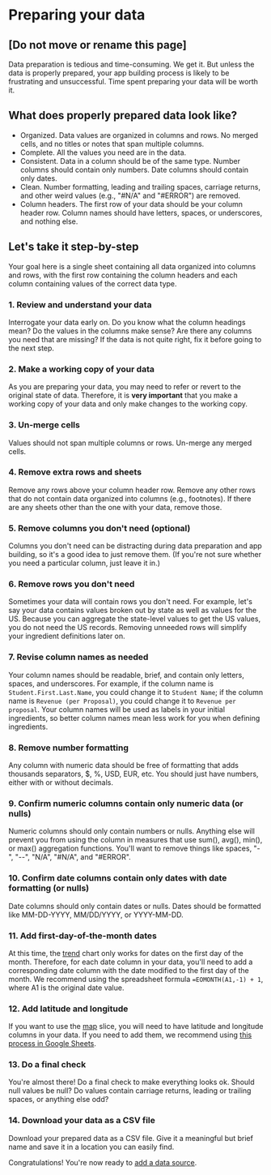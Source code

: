 # Preparing your data

## \[Do not move or rename this page\]

Data preparation is tedious and time-consuming. We get it. But unless the data is properly prepared, your app building process is likely to be frustrating and unsuccessful. Time spent preparing your data will be worth it.

## What does properly prepared data look like?

* Organized. Data values are organized in columns and rows. No merged cells, and no titles or notes that span multiple columns. 
* Complete. All the values you need are in the data. 
* Consistent. Data in a column should be of the same type. Number columns should contain only numbers. Date columns should contain only dates. 
* Clean. Number formatting, leading and trailing spaces, carriage returns, and other weird values \(e.g., "\#N/A" and "\#ERROR"\) are removed.
* Column headers. The first row of your data should be your column header row. Column names should have letters, spaces, or underscores, and nothing else. 

## Let's take it step-by-step

Your goal here is a single sheet containing all data organized into columns and rows, with the first row containing the column headers and each column containing values of the correct data type. 

### 1. Review and understand your data

Interrogate your data early on. Do you know what the column headings mean? Do the values in the columns make sense? Are there any columns you need that are missing? If the data is not quite right, fix it before going to the next step. 

### 2. Make a working copy of your data

As you are preparing your data, you may need to refer or revert to the original state of data. Therefore, it is **very important** that you make a working copy of your data and only make changes to the working copy.

### 3. Un-merge cells

Values should not span multiple columns or rows. Un-merge any merged cells.

### 4. Remove extra rows and sheets

Remove any rows above your column header row. Remove any other rows that do not contain data organized into columns \(e.g., footnotes\). If there are any sheets other than the one with your data, remove those. 

### 5. Remove columns you don't need \(optional\)

Columns you don't need can be distracting during data preparation and app building, so it's a good idea to just remove them. \(If you're not sure whether you need a particular column, just leave it in.\)

### 6. Remove rows you don't need

Sometimes your data will contain rows you don't need. For example, let's say your data contains values broken out by state as well as values for the US. Because you can aggregate the state-level values to get the US values, you do not need the US records. Removing unneeded rows will simplify your ingredient definitions later on. 

### 7. Revise column names as needed

Your column names should be readable, brief, and contain only letters, spaces, and underscores. For example, if the column name is `Student.First.Last.Name`, you could change it to `Student Name`; if the column name is `Revenue (per Proposal)`, you could change it to `Revenue per proposal`.  Your column names will be used as labels in your initial ingredients, so better column names mean less work for you when defining ingredients. 

### 8. Remove number formatting

Any column with numeric data should be free of formatting that adds thousands separators, $, %, USD, EUR, etc. You should just have numbers, either with or without decimals. 

### 9. Confirm numeric columns contain only numeric data \(or nulls\)

Numeric columns should only contain numbers or nulls. Anything else will prevent you from using the column in measures that use sum\(\), avg\(\), min\(\), or max\(\) aggregation functions. You'll want to remove things like spaces, "-", "--", "N/A", "\#N/A", and "\#ERROR". 

### 10. Confirm date columns contain only dates with date formatting \(or nulls\)

Date columns should only contain dates or nulls. Dates should be formatted like MM-DD-YYYY, MM/DD/YYYY, or YYYY-MM-DD. 

### 11. Add first-day-of-the-month dates

At this time, the [trend](../story-designer/charts/trend.md) chart only works for dates on the first day of the month. Therefore, for each date column in your data, you'll need to add a corresponding date column with the date modified to the first day of the month. We recommend using the spreadsheet formula `=EOMONTH(A1,-1) + 1`, where A1 is the original date value. 

### 12. Add latitude and longitude

If you want to use the [map](../story-designer/charts/map.md) slice, you will need to have latitude and longitude columns in your data. If you need to add them, we recommend using [this process in Google Sheets](https://discourse.looker.com/t/get-latitude-longitude-for-any-location-through-google-sheets-and-plot-these-in-looker/5402). 

### 13. Do a final check

You're almost there! Do a final check to make everything looks ok. Should null values be null? Do values contain carriage returns, leading or trailing spaces, or anything else odd? 

### 14. Download your data as a CSV file

Download your prepared data as a CSV file. Give it a meaningful but brief name and save it in a location you can easily find.

Congratulations! You're now ready to [add a data source](../data-sources/add-a-data-source/).

